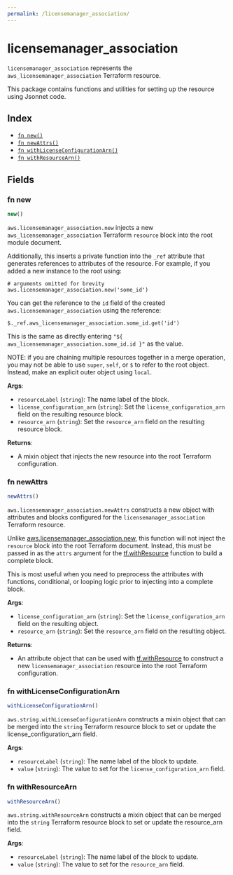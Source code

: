 ```yaml
---
permalink: /licensemanager_association/
---
```


# licensemanager_association

`licensemanager_association` represents the `aws_licensemanager_association` Terraform resource.



This package contains functions and utilities for setting up the resource using Jsonnet code.


## Index

* [`fn new()`](#fn-new)
* [`fn newAttrs()`](#fn-newattrs)
* [`fn withLicenseConfigurationArn()`](#fn-withlicenseconfigurationarn)
* [`fn withResourceArn()`](#fn-withresourcearn)

## Fields

### fn new

```ts
new()
```


`aws.licensemanager_association.new` injects a new `aws_licensemanager_association` Terraform `resource`
block into the root module document.

Additionally, this inserts a private function into the `_ref` attribute that generates references to attributes of the
resource. For example, if you added a new instance to the root using:

    # arguments omitted for brevity
    aws.licensemanager_association.new('some_id')

You can get the reference to the `id` field of the created `aws.licensemanager_association` using the reference:

    $._ref.aws_licensemanager_association.some_id.get('id')

This is the same as directly entering `"${ aws_licensemanager_association.some_id.id }"` as the value.

NOTE: if you are chaining multiple resources together in a merge operation, you may not be able to use `super`, `self`,
or `$` to refer to the root object. Instead, make an explicit outer object using `local`.

**Args**:
  - `resourceLabel` (`string`): The name label of the block.
  - `license_configuration_arn` (`string`): Set the `license_configuration_arn` field on the resulting resource block.
  - `resource_arn` (`string`): Set the `resource_arn` field on the resulting resource block.

**Returns**:
- A mixin object that injects the new resource into the root Terraform configuration.


### fn newAttrs

```ts
newAttrs()
```


`aws.licensemanager_association.newAttrs` constructs a new object with attributes and blocks configured for the `licensemanager_association`
Terraform resource.

Unlike [aws.licensemanager_association.new](#fn-new), this function will not inject the `resource`
block into the root Terraform document. Instead, this must be passed in as the `attrs` argument for the
[tf.withResource](https://github.com/tf-libsonnet/core/tree/main/docs#fn-withresource) function to build a complete block.

This is most useful when you need to preprocess the attributes with functions, conditional, or looping logic prior to
injecting into a complete block.

**Args**:
  - `license_configuration_arn` (`string`): Set the `license_configuration_arn` field on the resulting object.
  - `resource_arn` (`string`): Set the `resource_arn` field on the resulting object.

**Returns**:
  - An attribute object that can be used with [tf.withResource](https://github.com/tf-libsonnet/core/tree/main/docs#fn-withresource) to construct a new `licensemanager_association` resource into the root Terraform configuration.


### fn withLicenseConfigurationArn

```ts
withLicenseConfigurationArn()
```

`aws.string.withLicenseConfigurationArn` constructs a mixin object that can be merged into the `string`
Terraform resource block to set or update the license_configuration_arn field.



**Args**:
  - `resourceLabel` (`string`): The name label of the block to update.
  - `value` (`string`): The value to set for the `license_configuration_arn` field.


### fn withResourceArn

```ts
withResourceArn()
```

`aws.string.withResourceArn` constructs a mixin object that can be merged into the `string`
Terraform resource block to set or update the resource_arn field.



**Args**:
  - `resourceLabel` (`string`): The name label of the block to update.
  - `value` (`string`): The value to set for the `resource_arn` field.

